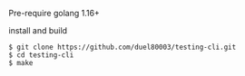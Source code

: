 Pre-require
golang 1.16+

install and build 

```
$ git clone https://github.com/duel80003/testing-cli.git
$ cd testing-cli
$ make
```
